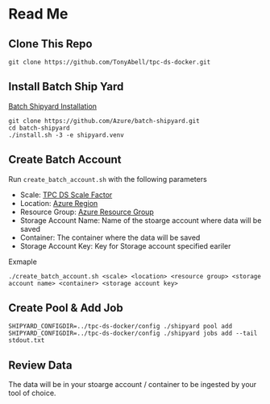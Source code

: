 Read Me
=

Clone This Repo
-

```shell
git clone https://github.com/TonyAbell/tpc-ds-docker.git
```

Install Batch Ship Yard
-

[Batch Shipyard Installation](https://github.com/Azure/batch-shipyard/blob/master/docs/01-batch-shipyard-installation.md)

```shell
git clone https://github.com/Azure/batch-shipyard.git
cd batch-shipyard
./install.sh -3 -e shipyard.venv
```


Create Batch Account
-

Run `create_batch_account.sh` with the following parameters

- Scale: [TPC DS Scale Factor](http://www.tpc.org/tpc_documents_current_versions/current_specifications.asp)
- Location: [Azure Region](https://azure.microsoft.com/en-us/regions/)
- Resource Group: [Azure Resource Group](https://docs.microsoft.com/en-us/azure/azure-resource-manager/resource-group-overview)
- Storage Account Name: Name of the stoarge account where data will be saved
- Container: The container where the data will be saved
- Storage Account Key: Key for Storage account specified eariler

Exmaple

```shell
./create_batch_account.sh <scale> <location> <resource group> <storage account name> <container> <storage account key>
```

Create Pool & Add Job
-

```shell
SHIPYARD_CONFIGDIR=../tpc-ds-docker/config ./shipyard pool add
SHIPYARD_CONFIGDIR=../tpc-ds-docker/config ./shipyard jobs add --tail stdout.txt
```

Review Data
-

The data will be in your stoarge account / container to be ingested by your tool of choice.